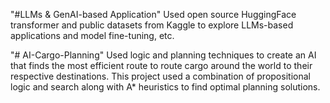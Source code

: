 "#LLMs & GenAI-based Application"
Used open source HuggingFace transformer and public datasets from Kaggle to explore LLMs-based applications and model fine-tuning, etc.

"# AI-Cargo-Planning" 
Used logic and planning techniques to create an AI that finds the most efficient route to route cargo around the world to their respective destinations. 
This project used a combination of propositional logic and search along with A* heuristics to find optimal planning solutions.
